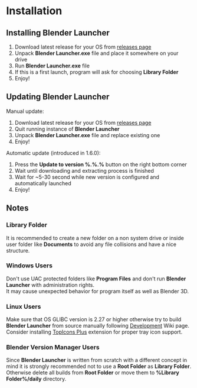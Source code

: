 # Installation

## Installing Blender Launcher

1. Download latest release for your OS from [releases page](https://github.com/DotBow/Blender-Launcher/releases/latest)
1. Unpack **Blender Launcher.exe** file and place it somewhere on your drive
1. Run **Blender Launcher.exe** file
1. If this is a first launch, program will ask for choosing **Library Folder**
1. Enjoy!

## Updating Blender Launcher

Manual update:

1. Download latest release for your OS from [releases page](https://github.com/DotBow/Blender-Launcher/releases/latest)
1. Quit running instance of **Blender Launcher**
1. Unpack **Blender Launcher.exe** file and replace existing one
1. Enjoy!

Automatic update (introduced in 1.6.0):

1. Press the **Update to version %.%.%** button on the right bottom corner
1. Wait until downloading and extracting process is finished
1. Wait for ~5-30 second while new version is configured and automatically launched
1. Enjoy!

## Notes

### Library Folder

It is recommended to create a new folder on a non system drive or inside user folder like **Documents** to avoid any file collisions and have a nice structure.

### Windows Users

Don't use UAC protected folders like **Program Files** and don't run **Blender Launcher** with administration rights. \
It may cause unexpected behavior for program itself as well as Blender 3D.

### Linux Users

Make sure that OS GLIBC version is 2.27 or higher otherwise try to build **Blender Launcher** from source manually following [Development](https://github.com/DotBow/Blender-Launcher/wiki/Development) Wiki page. \
Consider installing [TopIcons Plus](https://extensions.gnome.org/extension/1031/topicons/) extension for proper tray icon support.

### Blender Version Manager Users

Since **Blender Launcher** is written from scratch with a different concept in mind it is strongly recommended not to use a **Root Folder** as **Library Folder**. \
Otherwise delete all builds from **Root Folder** or move them to **\%Library Folder\%/daily** directory.

